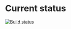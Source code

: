 # Current status

[![Build status](https://ci.appveyor.com/api/projects/status/t1kqaxcysvb8w5gl?svg=true)](https://ci.appveyor.com/project/EkaterinaMarkeeva/trello)
